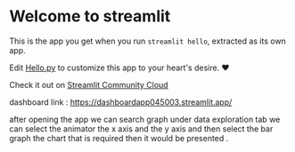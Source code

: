 # Welcome to streamlit

This is the app you get when you run `streamlit hello`, extracted as its own app.

Edit [Hello.py](./Hello.py) to customize this app to your heart's desire. ❤️

Check it out on [Streamlit Community Cloud](https://st-hello-app.streamlit.app/)

dashboard link : https://dashboardapp045003.streamlit.app/

after opening the app we can search graph under data exploration tab we can select the animator the x axis and the y axis and then select the bar graph the chart that is required then it would be presented . 

